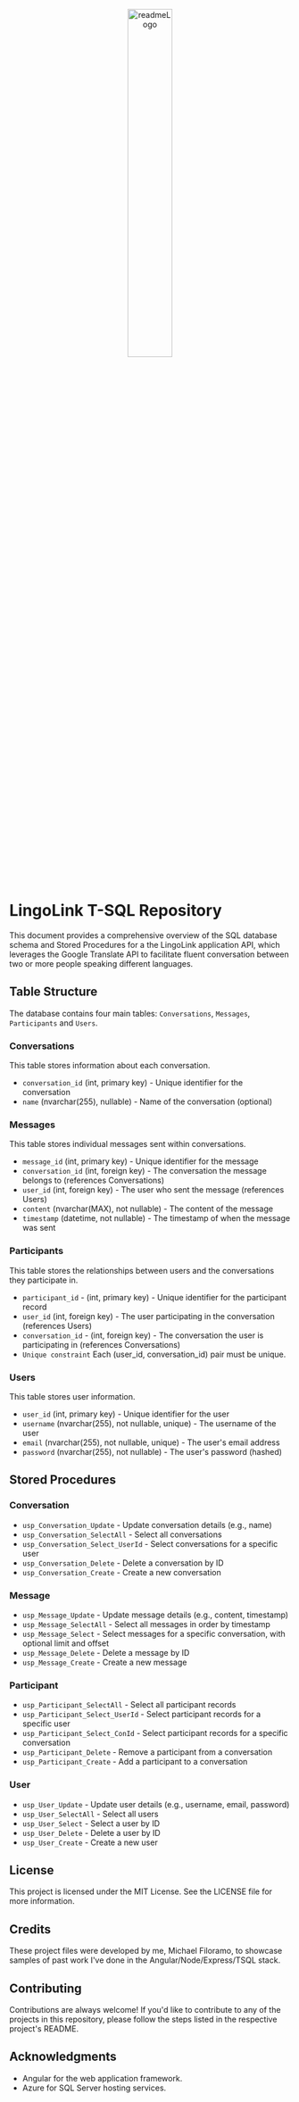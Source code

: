 <p align="center">
  <img src="https://user-images.githubusercontent.com/72812809/235482535-571dd542-8214-4dcc-ad81-d5001eac5d22.png" alt="readmeLogo" width="40%" height="40%" />
</p>

# LingoLink T-SQL Repository
This document provides a comprehensive overview of the SQL database schema and Stored Procedures for a the LingoLink application API, which leverages the Google Translate API to facilitate fluent conversation between two or more people speaking different languages.

## Table Structure
The database contains four main tables: `Conversations`, `Messages`, `Participants` and `Users`.

### Conversations
This table stores information about each conversation.

- `conversation_id` (int, primary key) - Unique identifier for the conversation
- `name` (nvarchar(255), nullable) - Name of the conversation (optional)

### Messages
This table stores individual messages sent within conversations.

- `message_id` (int, primary key) - Unique identifier for the message
- `conversation_id` (int, foreign key) - The conversation the message belongs to (references Conversations)
- `user_id` (int, foreign key) - The user who sent the message (references Users)
- `content` (nvarchar(MAX), not nullable) - The content of the message
- `timestamp` (datetime, not nullable) - The timestamp of when the message was sent

### Participants
This table stores the relationships between users and the conversations they participate in.

- `participant_id` - (int, primary key) - Unique identifier for the participant record
- `user_id` (int, foreign key) - The user participating in the conversation (references Users)
- `conversation_id` - (int, foreign key) - The conversation the user is participating in (references Conversations)
- `Unique constraint` Each (user_id, conversation_id) pair must be unique.

### Users
This table stores user information.

- `user_id` (int, primary key) - Unique identifier for the user
- `username` (nvarchar(255), not nullable, unique) - The username of the user
- `email` (nvarchar(255), not nullable, unique) - The user's email address
- `password` (nvarchar(255), not nullable) - The user's password (hashed)

## Stored Procedures
### Conversation
- `usp_Conversation_Update` - Update conversation details (e.g., name)
- `usp_Conversation_SelectAll` - Select all conversations
- `usp_Conversation_Select_UserId` - Select conversations for a specific user
- `usp_Conversation_Delete` - Delete a conversation by ID
- `usp_Conversation_Create` - Create a new conversation

### Message
- `usp_Message_Update` - Update message details (e.g., content, timestamp)
- `usp_Message_SelectAll` - Select all messages in order by timestamp
- `usp_Message_Select` - Select messages for a specific conversation, with optional limit and offset
- `usp_Message_Delete` - Delete a message by ID
- `usp_Message_Create` - Create a new message

### Participant
- `usp_Participant_SelectAll` - Select all participant records
- `usp_Participant_Select_UserId` - Select participant records for a specific user
- `usp_Participant_Select_ConId` - Select participant records for a specific conversation
- `usp_Participant_Delete` - Remove a participant from a conversation
- `usp_Participant_Create` - Add a participant to a conversation

### User
- `usp_User_Update` - Update user details (e.g., username, email, password)
- `usp_User_SelectAll` - Select all users
- `usp_User_Select` - Select a user by ID
- `usp_User_Delete` - Delete a user by ID
- `usp_User_Create` - Create a new user

## License
This project is licensed under the MIT License. See the LICENSE file for more information.

## Credits
These project files were developed by me, Michael Filoramo, to showcase samples of past work I've done in the Angular/Node/Express/TSQL stack.

## Contributing
Contributions are always welcome! If you'd like to contribute to any of the projects in this repository, please follow the steps listed in the respective project's README.

## Acknowledgments
- Angular for the web application framework.
- Azure for SQL Server hosting services.
